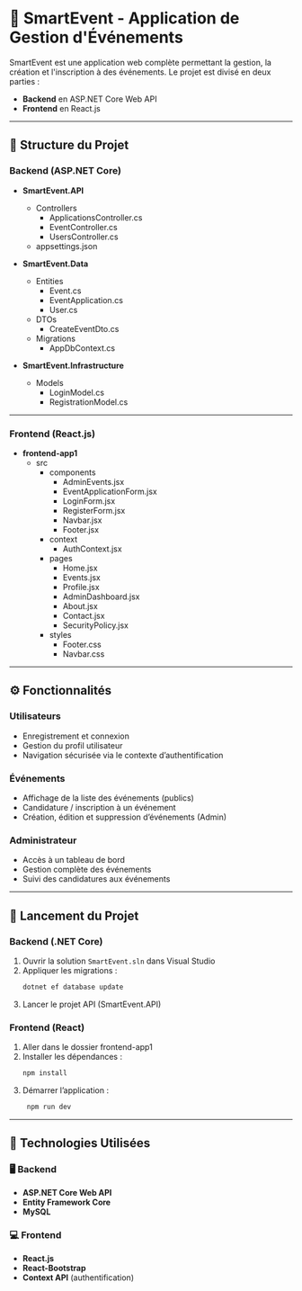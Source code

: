 # 🎉 SmartEvent - Application de Gestion d'Événements

SmartEvent est une application web complète permettant la gestion, la création et l'inscription à des événements. Le projet est divisé en deux parties :
- **Backend** en ASP.NET Core Web API
- **Frontend** en React.js

---

## 📁 Structure du Projet

### Backend (ASP.NET Core)

- **SmartEvent.API**
  - Controllers
    - ApplicationsController.cs
    - EventController.cs
    - UsersController.cs
  - appsettings.json

- **SmartEvent.Data**
  - Entities
    - Event.cs
    - EventApplication.cs
    - User.cs
  - DTOs
    - CreateEventDto.cs
  - Migrations
    - AppDbContext.cs

- **SmartEvent.Infrastructure**
  - Models
    - LoginModel.cs
    - RegistrationModel.cs

---

### Frontend (React.js)

- **frontend-app1**
  - src
    - components
      - AdminEvents.jsx
      - EventApplicationForm.jsx
      - LoginForm.jsx
      - RegisterForm.jsx
      - Navbar.jsx
      - Footer.jsx
    - context
      - AuthContext.jsx
    - pages
      - Home.jsx
      - Events.jsx
      - Profile.jsx
      - AdminDashboard.jsx
      - About.jsx
      - Contact.jsx
      - SecurityPolicy.jsx
    - styles
      - Footer.css
      - Navbar.css

---

## ⚙️ Fonctionnalités

### Utilisateurs
- Enregistrement et connexion
- Gestion du profil utilisateur
- Navigation sécurisée via le contexte d’authentification

### Événements
- Affichage de la liste des événements (publics)
- Candidature / inscription à un événement
- Création, édition et suppression d’événements (Admin)

### Administrateur
- Accès à un tableau de bord
- Gestion complète des événements
- Suivi des candidatures aux événements

---

## 🚀 Lancement du Projet

### Backend (.NET Core)
1. Ouvrir la solution `SmartEvent.sln` dans Visual Studio
2. Appliquer les migrations :
   ```bash
   dotnet ef database update
3. Lancer le projet API (SmartEvent.API)

### Frontend (React)
1. Aller dans le dossier frontend-app1
2. Installer les dépendances :
   ```bash
   npm install
3. Démarrer l’application :
   ```bash
    npm run dev

---

## 🧩 Technologies Utilisées

### 🖥️ Backend
- **ASP.NET Core Web API**
- **Entity Framework Core**
- **MySQL**

### 💻 Frontend
- **React.js**
- **React-Bootstrap**
- **Context API** (authentification)
